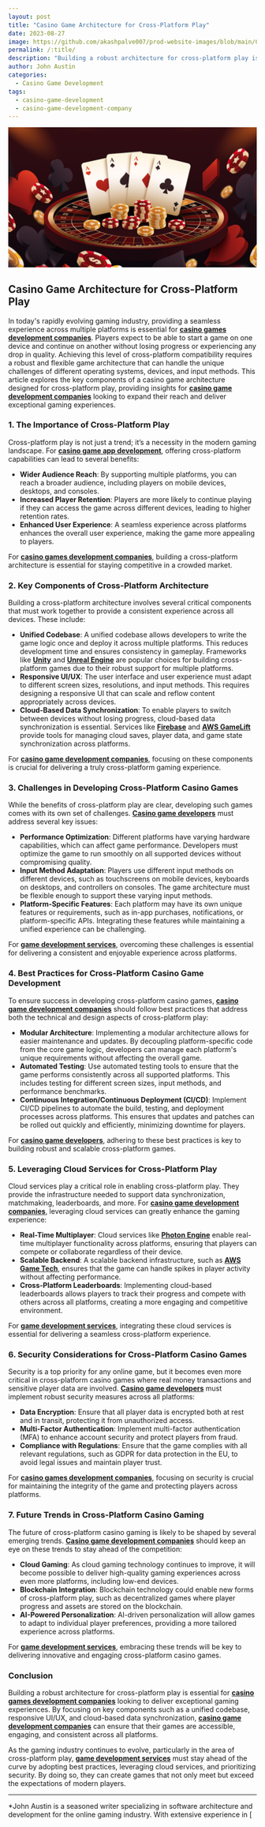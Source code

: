 ```yaml
---
layout: post
title: "Casino Game Architecture for Cross-Platform Play"
date: 2023-08-27
image: https://github.com/akashpalve007/prod-website-images/blob/main/Casino%20Game%20Development.png?raw=true
permalink: /:title/
description: "Building a robust architecture for cross-platform play is essential for..."
author: John Austin
categories:
  - Casino Game Development
tags:
  - casino-game-development
  - casino-game-development-company
---
```

![Casino Games](https://github.com/akashpalve007/prod-website-images/blob/main/Casino%20Game%20Development.png?raw=true)

## Casino Game Architecture for Cross-Platform Play

In today's rapidly evolving gaming industry, providing a seamless experience across multiple platforms is essential for [**casino games development companies**](https://sdlccorp.com/services/games/casino-game-development-company/). Players expect to be able to start a game on one device and continue on another without losing progress or experiencing any drop in quality. Achieving this level of cross-platform compatibility requires a robust and flexible game architecture that can handle the unique challenges of different operating systems, devices, and input methods. This article explores the key components of a casino game architecture designed for cross-platform play, providing insights for [**casino game development companies**](https://sdlccorp.com/services/games/casino-game-development-company/) looking to expand their reach and deliver exceptional gaming experiences.

### 1. **The Importance of Cross-Platform Play**

Cross-platform play is not just a trend; it’s a necessity in the modern gaming landscape. For [**casino game app development**](https://sdlccorp.com/services/games/casino-game-development-company/), offering cross-platform capabilities can lead to several benefits:

- **Wider Audience Reach**: By supporting multiple platforms, you can reach a broader audience, including players on mobile devices, desktops, and consoles.
- **Increased Player Retention**: Players are more likely to continue playing if they can access the game across different devices, leading to higher retention rates.
- **Enhanced User Experience**: A seamless experience across platforms enhances the overall user experience, making the game more appealing to players.

For [**casino games development companies**](https://sdlccorp.com/services/games/casino-game-development-company/), building a cross-platform architecture is essential for staying competitive in a crowded market.

### 2. **Key Components of Cross-Platform Architecture**

Building a cross-platform architecture involves several critical components that must work together to provide a consistent experience across all devices. These include:

- **Unified Codebase**: A unified codebase allows developers to write the game logic once and deploy it across multiple platforms. This reduces development time and ensures consistency in gameplay. Frameworks like [**Unity**](https://unity.com/) and [**Unreal Engine**](https://www.unrealengine.com/) are popular choices for building cross-platform games due to their robust support for multiple platforms.
- **Responsive UI/UX**: The user interface and user experience must adapt to different screen sizes, resolutions, and input methods. This requires designing a responsive UI that can scale and reflow content appropriately across devices.
- **Cloud-Based Data Synchronization**: To enable players to switch between devices without losing progress, cloud-based data synchronization is essential. Services like [**Firebase**](https://firebase.google.com/) and [**AWS GameLift**](https://aws.amazon.com/gamelift/) provide tools for managing cloud saves, player data, and game state synchronization across platforms.

For [**casino game development companies**](https://sdlccorp.com/services/games/casino-game-development-company/), focusing on these components is crucial for delivering a truly cross-platform gaming experience.

### 3. **Challenges in Developing Cross-Platform Casino Games**

While the benefits of cross-platform play are clear, developing such games comes with its own set of challenges. [**Casino game developers**](https://sdlccorp.com/services/games/casino-game-development-company/) must address several key issues:

- **Performance Optimization**: Different platforms have varying hardware capabilities, which can affect game performance. Developers must optimize the game to run smoothly on all supported devices without compromising quality.
- **Input Method Adaptation**: Players use different input methods on different devices, such as touchscreens on mobile devices, keyboards on desktops, and controllers on consoles. The game architecture must be flexible enough to support these varying input methods.
- **Platform-Specific Features**: Each platform may have its own unique features or requirements, such as in-app purchases, notifications, or platform-specific APIs. Integrating these features while maintaining a unified experience can be challenging.

For [**game development services**](https://sdlccorp.com/services/games/game-development-company/), overcoming these challenges is essential for delivering a consistent and enjoyable experience across platforms.

### 4. **Best Practices for Cross-Platform Casino Game Development**

To ensure success in developing cross-platform casino games, [**casino game development companies**](https://sdlccorp.com/services/games/casino-game-development-company/) should follow best practices that address both the technical and design aspects of cross-platform play:

- **Modular Architecture**: Implementing a modular architecture allows for easier maintenance and updates. By decoupling platform-specific code from the core game logic, developers can manage each platform's unique requirements without affecting the overall game.
- **Automated Testing**: Use automated testing tools to ensure that the game performs consistently across all supported platforms. This includes testing for different screen sizes, input methods, and performance benchmarks.
- **Continuous Integration/Continuous Deployment (CI/CD)**: Implement CI/CD pipelines to automate the build, testing, and deployment processes across platforms. This ensures that updates and patches can be rolled out quickly and efficiently, minimizing downtime for players.

For [**casino game developers**](https://sdlccorp.com/services/games/casino-game-development-company/), adhering to these best practices is key to building robust and scalable cross-platform games.

### 5. **Leveraging Cloud Services for Cross-Platform Play**

Cloud services play a critical role in enabling cross-platform play. They provide the infrastructure needed to support data synchronization, matchmaking, leaderboards, and more. For [**casino game development companies**](https://sdlccorp.com/services/games/casino-game-development-company/), leveraging cloud services can greatly enhance the gaming experience:

- **Real-Time Multiplayer**: Cloud services like [**Photon Engine**](https://www.photonengine.com/) enable real-time multiplayer functionality across platforms, ensuring that players can compete or collaborate regardless of their device.
- **Scalable Backend**: A scalable backend infrastructure, such as [**AWS Game Tech**](https://aws.amazon.com/gametech/), ensures that the game can handle spikes in player activity without affecting performance.
- **Cross-Platform Leaderboards**: Implementing cloud-based leaderboards allows players to track their progress and compete with others across all platforms, creating a more engaging and competitive environment.

For [**game development services**](https://sdlccorp.com/services/games/game-development-company/), integrating these cloud services is essential for delivering a seamless cross-platform experience.

### 6. **Security Considerations for Cross-Platform Casino Games**

Security is a top priority for any online game, but it becomes even more critical in cross-platform casino games where real money transactions and sensitive player data are involved. [**Casino game developers**](https://sdlccorp.com/services/games/casino-game-development-company/) must implement robust security measures across all platforms:

- **Data Encryption**: Ensure that all player data is encrypted both at rest and in transit, protecting it from unauthorized access.
- **Multi-Factor Authentication**: Implement multi-factor authentication (MFA) to enhance account security and protect players from fraud.
- **Compliance with Regulations**: Ensure that the game complies with all relevant regulations, such as GDPR for data protection in the EU, to avoid legal issues and maintain player trust.

For [**casino games development companies**](https://sdlccorp.com/services/games/casino-game-development-company/), focusing on security is crucial for maintaining the integrity of the game and protecting players across platforms.

### 7. **Future Trends in Cross-Platform Casino Gaming**

The future of cross-platform casino gaming is likely to be shaped by several emerging trends. [**Casino game development companies**](https://sdlccorp.com/services/games/casino-game-development-company/) should keep an eye on these trends to stay ahead of the competition:

- **Cloud Gaming**: As cloud gaming technology continues to improve, it will become possible to deliver high-quality gaming experiences across even more platforms, including low-end devices.
- **Blockchain Integration**: Blockchain technology could enable new forms of cross-platform play, such as decentralized games where player progress and assets are stored on the blockchain.
- **AI-Powered Personalization**: AI-driven personalization will allow games to adapt to individual player preferences, providing a more tailored experience across platforms.

For [**game development services**](https://sdlccorp.com/services/games/game-development-company/), embracing these trends will be key to delivering innovative and engaging cross-platform casino games.

### Conclusion

Building a robust architecture for cross-platform play is essential for [**casino games development companies**](https://sdlccorp.com/services/games/casino-game-development-company/) looking to deliver exceptional gaming experiences. By focusing on key components such as a unified codebase, responsive UI/UX, and cloud-based data synchronization, [**casino game development companies**](https://sdlccorp.com/services/games/casino-game-development-company/) can ensure that their games are accessible, engaging, and consistent across all platforms.

As the gaming industry continues to evolve, particularly in the area of cross-platform play, [**game development services**](https://sdlccorp.com/services/games/game-development-company/) must stay ahead of the curve by adopting best practices, leveraging cloud services, and prioritizing security. By doing so, they can create games that not only meet but exceed the expectations of modern players.

---

*John Austin is a seasoned writer specializing in software architecture and development for the online gaming industry. With extensive experience in [


